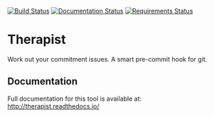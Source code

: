 [![Build Status](https://travis-ci.org/rehandalal/therapist.svg?branch=master)](https://travis-ci.org/rehandalal/therapist)
[![Documentation Status](https://readthedocs.org/projects/therapist/badge/?version=latest)](http://therapist.readthedocs.io/en/latest/?badge=latest)
[![Requirements Status](https://requires.io/github/rehandalal/therapist/requirements.svg?branch=master)](https://requires.io/github/rehandalal/therapist/requirements/?branch=master)

# Therapist
Work out your commitment issues. A smart pre-commit hook for git.


## Documentation

Full documentation for this tool is available at: http://therapist.readthedocs.io/
